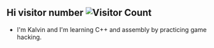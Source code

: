 ## Hi visitor number ![Visitor Count](https://profile-counter.glitch.me/{kalvin-eliazord}/count.svg)



<ul>
  <li> I'm Kalvin and I'm learning C++ and assembly by practicing game hacking. </li>
</ul>


